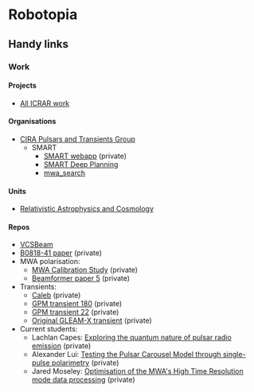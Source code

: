 # Robotopia

<!--
**robotopia/robotopia** is a ✨ _special_ ✨ repository because its `README.md` (this file) appears on your GitHub profile.

Here are some ideas to get you started:

- 🔭 I’m currently working on ...
- 🌱 I’m currently learning ...
- 👯 I’m looking to collaborate on ...
- 🤔 I’m looking for help with ...
- 💬 Ask me about ...
- 📫 How to reach me: ...
- 😄 Pronouns: he/him
-->

## Handy links

### Work

#### Projects

- [All ICRAR work](https://github.com/users/robotopia/projects/1)

#### Organisations

- [CIRA Pulsars and Transients Group](https://github.com/CIRA-Pulsars-and-Transients-Group)
  - SMART
    - [SMART webapp](https://github.com/ADACS-Australia/SS2020A-RBhat) (private)
    - [SMART Deep Planning](https://github.com/CIRA-Pulsars-and-Transients-Group/SMART_deep_planning)
    - [mwa_search](https://github.com/CIRA-Pulsars-and-Transients-Group/mwa_search)

#### Units

- [Relativistic Astrophysics and Cosmology](https://github.com/robotopia/astr3000)

#### Repos

- [VCSBeam](https://github.com/CIRA-Pulsars-and-Transients-Group/vcsbeam)
- [B0818-41 paper](https://github.com/CIRA-Pulsars-and-Transients-Group/summer-project-2020-2021-lisa-smith) (private)
- MWA polarisation:
  - [MWA Calibration Study](https://github.com/CIRA-Pulsars-and-Transients-Group/mwa_calibration_study) (private)
  - [Beamformer paper 5](https://github.com/robotopia/paper-bfm5) (private)
- Transients:
  - [Caleb](https://github.com/robotopia/meerkat-long-period-mwa-analysis) (private)
  - [GPM transient 180](https://github.com/nhurleywalker/3Hour-Transient) (private)
  - [GPM transient 22](https://github.com/nhurleywalker/GPMTransient) (private)
  - [Original GLEAM-X transient](https://github.com/robotopia/natashas_mystery_source) (private)
- Current students:
  - Lachlan Capes: [Exploring the quantum nature of pulsar radio emission](https://github.com/CIRA-Pulsars-and-Transients-Group/3rd-year-project-lachlan-capes) (private)
  - Alexander Lui: [Testing the Pulsar Carousel Model through single-pulse polarimetry](https://github.com/CIRA-Pulsars-and-Transients-Group/3rd-year-project-alexander-lui) (private)
  - Jared Moseley: [Optimisation of the MWA's High Time Resolution mode data processing](https://github.com/CIRA-Pulsars-and-Transients-Group/honours-project-jared-moseley/blob/main/README.md) (private)
